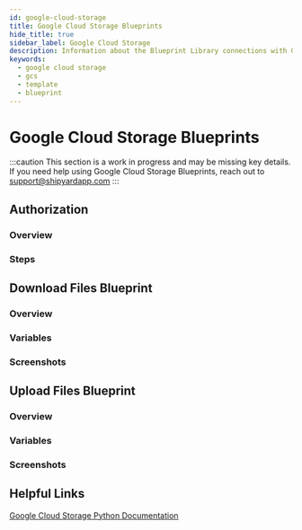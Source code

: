 ```yaml
---
id: google-cloud-storage
title: Google Cloud Storage Blueprints
hide_title: true
sidebar_label: Google Cloud Storage
description: Information about the Blueprint Library connections with Google Cloud Storage.
keywords:
  - google cloud storage
  - gcs
  - template
  - blueprint
---
```


# Google Cloud Storage Blueprints

:::caution
This section is a work in progress and may be missing key details. If you need help using Google Cloud Storage Blueprints, reach out to support@shipyardapp.com
:::

## Authorization

### Overview

### Steps

## Download Files Blueprint

### Overview

### Variables

### Screenshots

## Upload Files Blueprint

### Overview

### Variables

### Screenshots

## Helpful Links

[Google Cloud Storage Python Documentation](https://cloud.google.com/storage/docs/reference/libraries#client-libraries-install-python)
